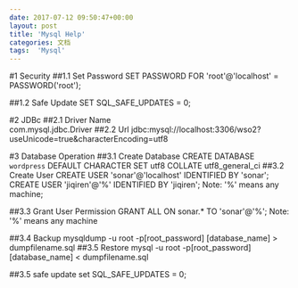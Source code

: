 ```yaml
---
date: 2017-07-12 09:50:47+00:00
layout: post
title: 'Mysql Help'
categories: 文档
tags:  'Mysql'
---
```


#1 Security
##1.1 Set Password
 SET PASSWORD FOR 'root'@'localhost' = PASSWORD('root');

##1.2 Safe Update
SET SQL_SAFE_UPDATES = 0;

#2 JDBc
##2.1 Driver Name  
com.mysql.jdbc.Driver
##2.2 Url
jdbc:mysql://localhost:3306/wso2?useUnicode=true&characterEncoding=utf8

#3 Database Operation
##3.1 Create Database
CREATE DATABASE `wordpress` DEFAULT CHARACTER SET utf8 COLLATE utf8_general_ci
##3.2 Create User
CREATE USER 'sonar'@'localhost' IDENTIFIED BY 'sonar';
CREATE USER 'jiqiren'@'%' IDENTIFIED BY 'jiqiren';
Note: '%' means any machine;

##3.3 Grant User Permission
GRANT ALL ON sonar.* TO 'sonar'@'%';
Note: '%' means any machine

##3.4 Backup
mysqldump -u root -p[root_password] [database_name] > dumpfilename.sql
##3.5 Restore
mysql -u root -p[root_password] [database_name] < dumpfilename.sql


##3.5 safe update 
set SQL_SAFE_UPDATES = 0;
